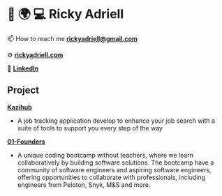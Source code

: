 # 🚗 🌍 💻 Ricky Adriell
📫 How to reach me **rickyadriell@gmail.com**

⚙️ [**rickyadriell.com**](https://rickyadriell.com)

🔗 [**LinkedIn**](https://www.linkedin.com/in/rickyadriell) 

## Project
[**Kazihub**](https://kazihub.co)
- A job tracking application develop to enhance your job search with a suite of tools to support you every step of the way

[**01-Founders**](https://github.com/rickyadriell/01-founder-projects)
- A unique coding bootcamp without teachers, where we learn collaboratively by building software solutions. The bootcamp have a community of software engineers and aspiring software engineers, offering opportunities to collaborate with professionals, including engineers from Peloton, Snyk, M&S and more.

